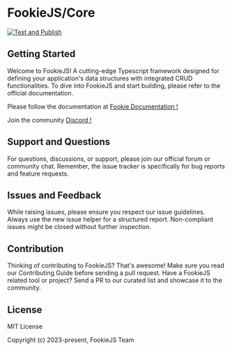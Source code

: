 # FookieJS/Core

[![Test and Publish](https://github.com/fookiejs/core/actions/workflows/deno.yml/badge.svg)](https://github.com/fookiejs/core/actions/workflows/deno.yml)

## Getting Started

Welcome to FookieJS! A cutting-edge Typescript framework designed for defining your application's data structures with
integrated CRUD functionalities. To dive into FookieJS and start building, please refer to the official documentation.

Please follow the documentation at [Fookie Documentation !](https://fookiejs.github.io/core/#/)

Join the community [Discord !](https://discord.gg/Y4BPxTUMsh)

## Support and Questions

For questions, discussions, or support, please join our official forum or community chat. Remember, the issue tracker is
specifically for bug reports and feature requests.

## Issues and Feedback

While raising issues, please ensure you respect our issue guidelines. Always use the new issue helper for a structured
report. Non-compliant issues might be closed without further inspection.

## Contribution

Thinking of contributing to FookieJS? That's awesome! Make sure you read our Contributing Guide before sending a pull
request. Have a FookieJS related tool or project? Send a PR to our curated list and showcase it to the community.

## License

MIT License

Copyright (c) 2023-present, FookieJS Team
